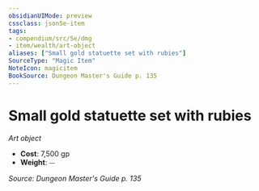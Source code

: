 ```yaml
---
obsidianUIMode: preview
cssclass: json5e-item
tags:
- compendium/src/5e/dmg
- item/wealth/art-object
aliases: ["Small gold statuette set with rubies"]
SourceType: "Magic Item"
NoteIcon: magicitem
BookSource: Dungeon Master's Guide p. 135
---
```

# Small gold statuette set with rubies
*Art object*  

- **Cost**: 7,500 gp
- **Weight**: ⏤

*Source: Dungeon Master's Guide p. 135*